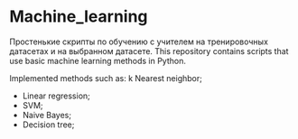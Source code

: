 # Machine_learning
Простенькие скрипты по обучению с учителем на тренировочных датасетах и на выбранном датасете.
This repository contains scripts that use basic machine learning methods in Python.

Implemented methods such as:
k Nearest neighbor;
- Linear regression;
- SVM;
- Naive Bayes;
- Decision tree;
